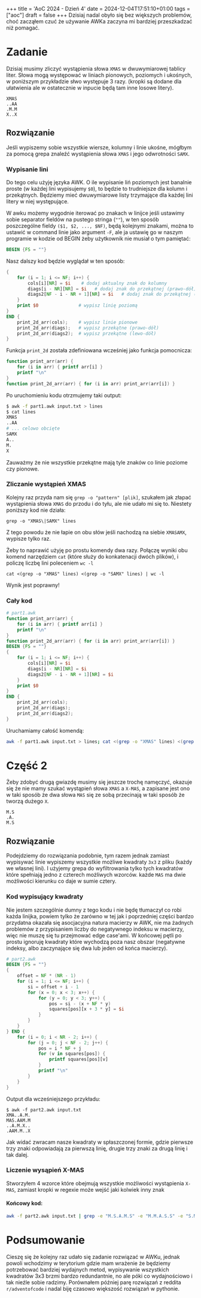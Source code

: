 +++
title = 'AoC 2024 - Dzień 4'
date = 2024-12-04T17:51:10+01:00
tags = ["aoc"]
draft = false
+++
Dzisiaj nadal obyło się bez większych problemów, choć zacząłem czuć że używanie
AWKa zaczyna mi bardziej przeszkadzać niż pomagać.

# Zadanie
Dzisiaj musimy zliczyć wystąpienia słowa `XMAS` w dwuwymiarowej tablicy liter. Słowa
mogą występować w liniach pionowych, poziomych i ukośnych, w poniższym przykładzie słwo
występuje 3 razy. (kropki są dodane dla ułatwienia ale w ostatecznie w inpucie będą tam
inne losowe litery).
```
XMAS
..AA
.M.M
X..X
```
## Rozwiązanie
Jeśli wypiszemy sobie wszystkie wiersze, kolumny i linie ukośne, mógłbym za pomocą grepa
znaleźć wystąpienia słowa `XMAS` i jego odwrotności `SAMX`.

### Wypisanie lini
Do tego celu użyję języka AWK. O ile wypisanie liń poziomych jest banalnie proste (w każdej
lini wypisujemy `$0`), to będzie to trudniejsze dla kolumn i przekątnych. Będziemy mieć
dwuwymiarowe listy trzymające dla każdej lini litery w niej występujące.

W awku możemy wygodnie iterować po znakach w linijce jeśli ustawimy sobie separator fieldów
na pustego stringa (`""`), w ten sposób poszczególne fieldy `($1, $2, ..., $NF)`,
będą kolejnymi znakami, można to ustawić w command linie jako argument `-F`, ale ja ustawię
go w naszym programie w kodzie od BEGIN żeby użytkownik nie musiał o tym pamiętać:
```awk
BEGIN {FS = ""}
```

Nasz dalszy kod będzie wyglądał w ten sposób:
```awk
{
    for (i = 1; i <= NF; i++) {
        cols[i][NR] = $i    # dodaj aktualny znak do kolumny
        diags[i - NR][NR] = $i   # dodaj znak do przekątnej (prawo-dół)
        diags2[NF - i - NR + 1][NR] = $i   # dodaj znak do przekątnej (lewo-dół)
    }
    print $0               # wypisz linię poziomą
}
END {
    print_2d_arr(cols);    # wypisz linie pionowe
    print_2d_arr(diags);   # wypisz przekątne (prawo-dół)
    print_2d_arr(diags2);  # wypisz przekątne (lewo-dół)
}
```
Funkcja `print_2d` została zdefiniowana wcześniej jako funkcja pomocnicza:
```awk
function print_arr(arr) { 
    for (i in arr) { printf arr[i] } 
    printf "\n"
}
function print_2d_arr(arr) { for (i in arr) print_arr(arr[i]) }
```
Po uruchomieniu kodu otrzmujemy taki output:
```bash
$ awk -f part1.awk input.txt > lines
$ cat lines
XMAS
..AA
# ... celowo obcięte
SAMX
A..
M.
X
```
Zauważmy że nie wszystkie przekątne mają tyle znaków co linie poziome czy pionowe.

### Zliczanie wystąpień XMAS
Kolejny raz przyda nam się `grep -o "pattern" [plik]`, szukałem jak złapać wystąpienia
słowa `XMAS` do przodu i do tyłu, ale nie udało mi się to. Niestety poniższy kod nie działa:
```
grep -o "XMAS\|SAMX" lines
```
Z tego powodu że nie łapie on obu słów jeśli nachodzą na siebie `XMASAMX`, wypisze tylko raz.

Żeby to naprawić użyję po prostu komendy dwa razy. Połączę wyniki obu komend narzędziem
`cat` (które służy do konkatenacji dwóch plików), i policzę liczbę lini poleceniem `wc -l`
```
cat <(grep -o "XMAS" lines) <(grep -o "SAMX" lines) | wc -l
```

Wynik jest poprawny!

### Cały kod
```awk
# part1.awk
function print_arr(arr) { 
    for (i in arr) { printf arr[i] } 
    printf "\n"
}
function print_2d_arr(arr) { for (i in arr) print_arr(arr[i]) }
BEGIN {FS = ""}
{
    for (i = 1; i <= NF; i++) {
        cols[i][NR] = $i
        diags[i - NR][NR] = $i
        diags2[NF - i - NR + 1][NR] = $i
    }
    print $0
}
END {
    print_2d_arr(cols);
    print_2d_arr(diags);
    print_2d_arr(diags2);
}
```
Uruchamiamy całość komendą:
```bash
awk -f part1.awk input.txt > lines; cat <(grep -o "XMAS" lines) <(grep -o "SAMX" lines) | wc -l
```

# Część 2
Żeby zdobyć drugą gwiazdę musimy się jeszcze trochę namęczyć, okazuje się że nie mamy
szukać wystąpień słowa `XMAS` a `X-MAS`, a zapisane jest ono w taki sposób że dwa słowa
`MAS` się ze sobą przecinają w taki sposób że tworzą dużego `X`.
```
M.S
.A.
M.S
```

## Rozwiązanie
Podejdziemy do rozwiązania podobnie, tym razem jednak zamiast wypisywać linie wypiszemy
wszystkie możliwe kwadraty `3x3` z pliku (każdy we własnej lini). I użyjemy grepa do wyfiltrowania
tylko tych kwadratów które spełniają jedno z czterech możliwych wzorców. każde `MAS` ma
dwie możliwości kierunku co daje w sumie cztery.

### Kod wypisujący kwadraty
Nie jestem szczególnie dumny z tego kodu i nie będę tłumaczył co robi każda linijka, powiem
tylko że zarówno w tej jak i poprzedniej części bardzo przydatna okazała się asocjacyjna
natura macierzy w AWK, nie ma żadnych problemów z przypisaniem liczby do negatywnego indeksu
w macierzy, więc nie muszę się tu przejmować edge case'ami. W końcowej pętli po prostu
ignoruję kwadraty które wychodzą poza nasz obszar (negatywne indeksy, albo zaczynające się
dwa lub jeden od końca macierzy).
```awk
# part2.awk
BEGIN {FS = ""}
{
    offset = NF * (NR - 1)
    for (i = 1; i <= NF; i++) {
        si = offset + i - 1
        for (x = 0; x < 3; x++) {
            for (y = 0; y < 3; y++) {
                pos = si - (x + NF * y)
                squares[pos][x + 3 * y] = $i
            }
        }
    }
} END {
    for (i = 0; i < NR - 2; i++) {
        for (j = 0; j < NF - 2; j++) {
            pos = i * NF + j
            for (v in squares[pos]) {
                printf squares[pos][v]
            }
            printf "\n"
        }
    }
}
```
Output dla wcześniejszego przykładu:
```
$ awk -f part2.awk input.txt
XMA..A.M.
MAS.AAM.M
..A.M.X..
.AAM.M..X
```
Jak widać zwracam nasze kwadraty w spłaszczonej formie, gdzie pierwsze trzy znaki odpowiadają
za pierwszą linię, drugie trzy znaki za drugą linię i tak dalej.

### Liczenie wysąpień X-MAS
Stworzyłem 4 wzorce które obejmują wszystkie możliwości wystąpienia `X-MAS`, zamiast kropki
w regexie może wejść jaki kolwiek inny znak

#### Końcowy kod:
```bash
awk -f part2.awk input.txt | grep -e "M.S.A.M.S" -e "M.M.A.S.S" -e "S.M.A.S.M" -e "S.S.A.M.M" | wc -l
```

# Podsumowanie
Cieszę się że kolejny raz udało się zadanie rozwiązać w AWKu, jednak powoli wchodzimy w 
terytorium gdzie mam wrażenie że będziemy potrzebować bardziej wydajnych metod,
wypisywanie wszystkich kwadratów 3x3 brzmi bardzo redundantnie, no ale póki co wydajnościowo
i tak nieźle sobie radzimy. Porównałem później parę rozwiązań z reddita `r/adventofcode`
i nadal biję czasowo większość rozwiązań w pythonie.

